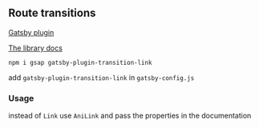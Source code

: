 ## Route transitions
[Gatsby plugin](https://www.gatsbyjs.org/docs/adding-page-transitions-with-plugin-transition-link/)

[The library docs](https://transitionlink.tylerbarnes.ca/docs/anilink/)

`npm i gsap gatsby-plugin-transition-link`

add ``gatsby-plugin-transition-link`` in `gatsby-config.js`

### Usage
instead of `Link` use `AniLink` and pass the properties in the documentation